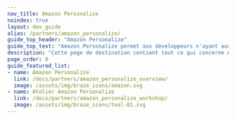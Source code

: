 ```yaml
---
nav_title: Amazon Personalize
noindex: true
layout: dev_guide
alias: /partners/amazon_personalize/
guide_top_header: "Amazon Personalize"
guide_top_text: "Amazon Personalize permet aux développeurs n'ayant aucune expérience préalable en machine learning de créer facilement des fonctionnalités de personnalisation sophistiquées dans leurs applications. Avec Personalize, vous fournissez un flux d'activité à partir de votre application et un inventaire des articles à recommander, et Personalize traitera les données pour créer un modèle de personnalisation personnalisé en fonction de vos données."
description: "Cette page de destination contient tout ce qui concerne Amazon Personalize, y compris les instructions d'intégration et les conseils relatifs aux ateliers."
page_order: 0
guide_featured_list:
- name: Amazon Personalize
  link: /docs/partners/amazon_personalize_overview/
  image: /assets/img/braze_icons/amazon.svg
- name: Atelier Amazon Personalize
  link: /docs/partners/amazon_personalize_workshop/
  image: /assets/img/braze_icons/tool-01.svg
---
```


<br> 